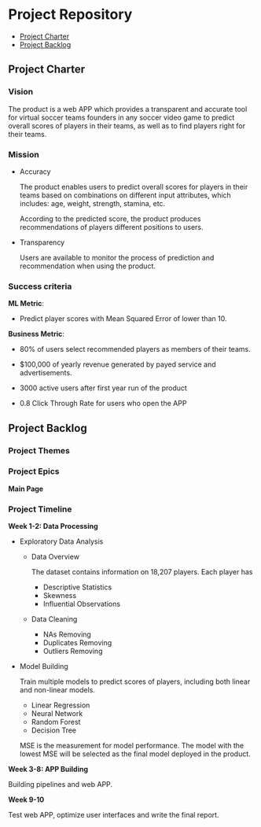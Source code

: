 # Project Repository

<!-- toc -->

- [Project Charter](#project-charter)
- [Project Backlog](#project-backlog)

<!-- tocstop -->

## Project Charter 

### Vision

The product is a web APP which provides a transparent and accurate tool for virtual soccer teams founders in any soccer video game to predict overall scores of players in their teams, as well as to find players right for their teams.

### Mission

- Accuracy

  The product enables users to predict overall scores for players in their teams based on combinations on different input attributes, which includes: age, weight, strength, stamina, etc.

  According to the predicted score, the product produces recommendations of players different positions to users.

- Transparency

  Users are available to monitor the process of prediction and recommendation when using the product.

### Success criteria 

**ML Metric**: 

- Predict player scores with Mean Squared Error of  lower than 10. 

**Business Metric**: 

- 80% of users select recommended players as members of their teams.

- $100,000 of yearly revenue generated by payed service and advertisements.

- 3000 active users after first year run of the product

- 0.8 Click Through Rate for users who open the APP

## Project Backlog

### Project Themes

### Project Epics

**Main Page**

### Project Timeline

**Week 1-2: Data Processing**

- Exploratory Data Analysis

  * Data Overview

    The dataset contains information on 18,207 players. Each player has 

    + Descriptive Statistics
    + Skewness
    + Influential Observations

  * Data Cleaning
      
      + NAs Removing
      + Duplicates Removing
      + Outliers Removing

- Model Building

  Train multiple models to predict scores of players, including both linear and non-linear models. 
  
  * Linear Regression
  * Neural Network
  * Random Forest
  * Decision Tree
  
  MSE is the measurement for model performance. The model with the lowest MSE will be selected as the final model deployed in the product.

**Week 3-8: APP Building**

Building pipelines and web APP.

**Week 9-10**

Test web APP, optimize user interfaces and write the final report.


<!--stackedit_data:
eyJoaXN0b3J5IjpbLTg0MzQ1Nzg0Miw4NTk1MjE3ODEsLTExNT
IzMjQ0MjEsMTE2ODk4NjE4LC0xMjc1MDU4NTg4LC0xNDMzMTA2
ODM4LC0xNDk5NjM3MTQ2LC0yMjkwODkxNTEsMTc4ODc5NDAxNi
wxNTE5NzY3MDQ0LC05ODI1NTE2MjQsLTg4NTE5NDM2LDU1NDQ3
NDgzNywxNTcwMTM1OTEyLDE3NTgxMjMzOTcsMzI4MDkwODI1LD
U5MzcxODg0MiwtMTE0MDgwOTE5Nyw3OTkzMzg1NDAsLTE0MjM5
MjUxNDRdfQ==
-->